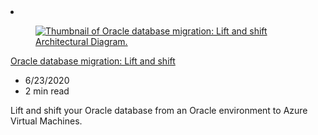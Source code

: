 <!-- This file is automatically generated by build/architectures/build_index.py. Any updates will be lost. -->

<!-- markdownlint-disable MD033 -->

<li class="grid-item item-column" data-categories="Databases Migration ">
<article class="card">
    <div class="card-header has-margin-bottom-none" aria-hidden="true">
        <figure class="image diagram has-height-175 has-overflow-hidden level">
            <a href="/azure/virtual-machines/workloads/oracle/oracle-migration"><img src="/azure/architecture/browse/thumbs/oracle-migration-lift-shift.png" class="diagram" alt="Thumbnail of Oracle database migration: Lift and shift Architectural Diagram." data-linktype="relative-path"></a>
        </figure>
    </div>
    <div class="card-content">
        <a class="card-content-title has-margin-top-none" href="/azure/virtual-machines/workloads/oracle/oracle-migration">
            <p>Oracle database migration: Lift and shift</p>
        </a>
        <ul class="card-content-metadata">
            <li>6/23/2020</li>
            <li>2 min read</li>
        </ul>
        <p class="card-content-description">Lift and shift your Oracle database from an Oracle environment to Azure Virtual Machines.</p>
        <div class="bottom-to-top-fade is-hidden-mobile"></div>
    </div>
</article>
</li>
